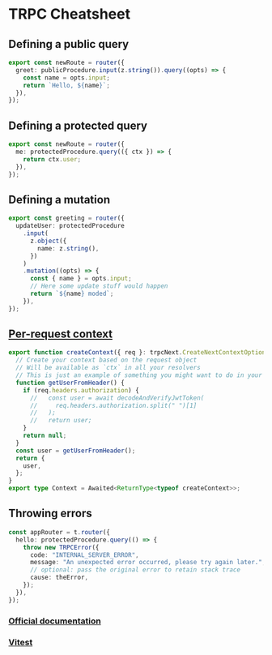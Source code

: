 # TRPC Cheatsheet

## Defining a public query

```ts
export const newRoute = router({
  greet: publicProcedure.input(z.string()).query((opts) => {
    const name = opts.input;
    return `Hello, ${name}`;
  }),
});
```

## Defining a protected query

```ts
export const newRoute = router({
  me: protectedProcedure.query(({ ctx }) => {
    return ctx.user;
  }),
});
```

## Defining a mutation

```ts
export const greeting = router({
  updateUser: protectedProcedure
    .input(
      z.object({
        name: z.string(),
      })
    )
    .mutation((opts) => {
      const { name } = opts.input;
      // Here some update stuff would happen
      return `${name} moded`;
    }),
});
```

## [Per-request context](./src/context.ts)

```ts
export function createContext({ req }: trpcNext.CreateNextContextOptions) {
  // Create your context based on the request object
  // Will be available as `ctx` in all your resolvers
  // This is just an example of something you might want to do in your ctx fn
  function getUserFromHeader() {
    if (req.headers.authorization) {
      //   const user = await decodeAndVerifyJwtToken(
      //     req.headers.authorization.split(" ")[1]
      //   );
      //   return user;
    }
    return null;
  }
  const user = getUserFromHeader();
  return {
    user,
  };
}
export type Context = Awaited<ReturnType<typeof createContext>>;
```

## Throwing errors

```ts
const appRouter = t.router({
  hello: protectedProcedure.query(() => {
    throw new TRPCError({
      code: "INTERNAL_SERVER_ERROR",
      message: "An unexpected error occurred, please try again later.",
      // optional: pass the original error to retain stack trace
      cause: theError,
    });
  }),
});
```

### [Official documentation](https://trpc.io/docs/server/introduction)

### [Vitest](https://vitest.dev/guide/)
